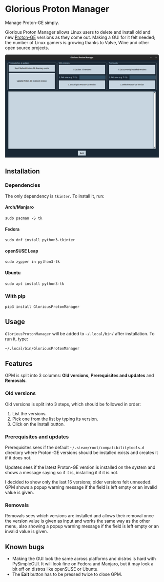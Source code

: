 # Glorious Proton Manager
Manage Proton-GE simply.

Glorious Proton Manager allows Linux users to delete and install old and new [Proton-GE](https://github.com/GloriousEggroll/proton-ge-custom) versions as they come out. Making a GUI for it felt needed; the number of Linux gamers is growing thanks to Valve, Wine and other open source projects.

![GPM screenshot](.github/images/glorious.png)

## Installation

### Dependencies
The only dependency is `tkinter`. To install it, run:

#### Arch/Manjaro
```
sudo pacman -S tk
```

#### Fedora
```
sudo dnf install python3-tkinter
```

#### openSUSE Leap
```
sudo zypper in python3-tk
```

#### Ubuntu
```
sudo apt install python3-tk
```

### With pip
```
pip3 install GloriousProtonManager
```

## Usage
`GloriousProtonManager` will be added to `~/.local/bin/` after installation. To run it, type:
```bash
~/.local/bin/GloriousProtonManager
```

## Features
GPM is split into 3 columns: **Old versions**, **Prerequisites and updates** and **Removals**.

### Old versions
Old versions is split into 3 steps, which should be followed in order:
1. List the versions.
2. Pick one from the list by typing its version.
3. Click on the Install button.

### Prerequisites and updates
Prerequisites sees if the default `~/.steam/root/compatibilitytools.d` directory where Proton-GE versions should be installed exists and creates it if it does not.

Updates sees if the latest Proton-GE version is installed on the system and shows a message saying so if it is, installing it if it is not.

I decided to show only the last 15 versions; older versions felt unneeded. GPM shows a popup warning message if the field is left empty or an invalid value is given.

### Removals
Removals sees which versions are installed and allows their removal once the version value is given as input and works the same way as the other menu, also showing a popup warning message if the field is left empty or an invalid value is given.

## Known bugs
- Making the GUI look the same across platforms and distros is hard with PySimpleGUI. It will look fine on Fedora and Manjaro, but it may look a bit off on distros like openSUSE or Ubuntu.
- The **Exit** button has to be pressed twice to close GPM.
